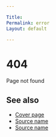```yaml
---

Title: 
Permalink: error
Layout: default

---
```


# 404

Page not found

## See also

- [Cover page](index)
- [Source name](http://example.net/)
- [Source name](http://example.net/)


    
